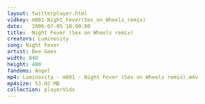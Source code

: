 ```yaml
---
layout: twitterplayer.html
vidkey: m001-Night_Fever(Sex_on_Wheels_remix)
date:   2006-07-05 10:00:00
title:  Night Fever (Sex on Wheels remix)
creators: Luminosity
song: Night Fever
artist: Bee Gees
width: 848
height: 480
fandoms: Angel
mp4: Luminosity - m001 - Night Fever (Sex on Wheels remix).m4v
mp4size: 53.02 MB
collection: playerVids
---
```


  <div>
  
  </div>
  